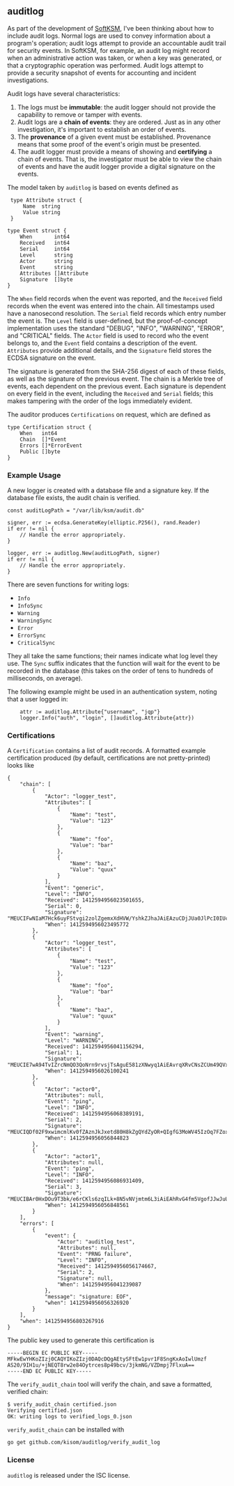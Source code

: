 ## auditlog

As part of the development of
[SoftKSM](https://hg.tyrfingr.is/kyle/softksm), I've been thinking
about how to include audit logs. Normal logs are used to convey
information about a program's operation; audit logs attempt to provide
an accountable audit trail for security events. In SoftKSM, for
example, an audit log might record when an administrative action was
taken, or when a key was generated, or that a cryptographic operation
was performed. Audit logs attempt to provide a security snapshot of
events for accounting and incident investigations.

Audit logs have several characteristics:

1. The logs must be **immutable**: the audit logger should not provide
   the capability to remove or tamper with events.
2. Audit logs are a **chain of events**: they are ordered. Just as in
   any other investigation, it's important to establish an order of
   events.
3. The **provenance** of a given event must be established. Provenance
   means that some proof of the event's origin must be presented.
4. The audit logger must provide a means of showing and **certifying**
   a chain of events. That is, the investigator must be able to view
   the chain of events and have the audit logger provide a digital
   signature on the events.

The model taken by `auditlog` is based on events defined as

     type Attribute struct {
         Name  string
         Value string
     }

    type Event struct {
        When       int64
        Received   int64
        Serial     int64
        Level      string
        Actor      string
        Event      string
        Attributes []Attribute
        Signature  []byte
    }

The `When` field records when the event was reported, and the
`Received` field records when the event was entered into the
chain. All timestamps used have a nanosecond resolution. The `Serial`
field records which entry number the event is. The `Level` field is
user-defined, but the proof-of-concept implementation uses the
standard "DEBUG", "INFO", "WARNING", "ERROR", and "CRITICAL"
fields. The `Actor` field is used to record who the event belongs to,
and the `Event` field contains a description of the
event. `Attributes` provide additional details, and the `Signature`
field stores the ECDSA signature on the event.

The signature is generated from the SHA-256 digest of each of these
fields, as well as the signature of the previous event. The chain is a
Merkle tree of events, each dependent on the previous event. Each
signature is dependent on every field in the event, including the
`Received` and `Serial` fields; this makes tampering with the order of
the logs immediately evident.

The auditor produces `Certifications` on request, which are defined as

    type Certification struct {
        When   int64
        Chain  []*Event
        Errors []*ErrorEvent
        Public []byte
    }


### Example Usage

A new logger is created with a database file and a signature key. If
the database file exists, the audit chain is verified.

    const auditLogPath = "/var/lib/ksm/audit.db"

    signer, err := ecdsa.GenerateKey(elliptic.P256(), rand.Reader)
    if err != nil {
        // Handle the error appropriately.
    }
    
    logger, err := auditlog.New(auditLogPath, signer)
    if err != nil {
        // Handle the error appropriately.
    }

There are seven functions for writing logs:

* `Info`
* `InfoSync`
* `Warning`
* `WarningSync`
* `Error`
* `ErrorSync`
* `CriticalSync`

They all take the same functions; their names indicate what log level
they use. The `Sync` suffix indicates that the function will wait for
the event to be recorded in the database (this takes on the order of
tens to hundreds of milliseconds, on average).

The following example might be used in an authentication system,
noting that a user logged in:

```
    attr := auditlog.Attribute{"username", "jqp"}
    logger.Info("auth", "login", []auditlog.Attribute{attr})
```

### Certifications

A `Certification` contains a list of audit records. A formatted
example certification produced (by default, certifications are not
pretty-printed) looks like


    {
        "chain": [
            {
                "Actor": "logger_test",
                "Attributes": [
                    {
                        "Name": "test",
                        "Value": "123"
                    },
                    {
                        "Name": "foo",
                        "Value": "bar"
                    },
                    {
                        "Name": "baz",
                        "Value": "quux"
                    }
                ],
                "Event": "generic",
                "Level": "INFO",
                "Received": 1412594956023501655,
                "Serial": 0,
                "Signature": "MEUCIFwNIaM7Hck6uyFStvgi2zolZgemxXdHVW/YshkZJhaJAiEAzuCDjJUa0JlPcI0IUcwFhiYSNy+2jeWtAYGXKfVV2n8=",
                "When": 1412594956023495772
            },
            {
                "Actor": "logger_test",
                "Attributes": [
                    {
                        "Name": "test",
                        "Value": "123"
                    },
                    {
                        "Name": "foo",
                        "Value": "bar"
                    },
                    {
                        "Name": "baz",
                        "Value": "quux"
                    }
                ],
                "Event": "warning",
                "Level": "WARNING",
                "Received": 1412594956041156294,
                "Serial": 1,
                "Signature": "MEUCIE7wA94TvIZrcNmQO3QoNrn9rvsjTsAguE581zXNwyq1AiEAvrqXRvCNsZCUm49QVxG3OBlnKWru9emzizgN1Qm8/zM=",
                "When": 1412594956026100241
            },
            {
                "Actor": "actor0",
                "Attributes": null,
                "Event": "ping",
                "Level": "INFO",
                "Received": 1412594956068389191,
                "Serial": 2,
                "Signature": "MEUCIQDf02F9xwimcmlKv0fZAznJkJxetd80H8kZgQYdZyOR+QIgfG3MoWV45IzOq7FZoxOTb32WPZnaa90dikKj70PSxzo=",
                "When": 1412594956056844823
            },
            {
                "Actor": "actor1",
                "Attributes": null,
                "Event": "ping",
                "Level": "INFO",
                "Received": 1412594956086931409,
                "Serial": 3,
                "Signature": "MEUCIBAr0HxDOu9T3bk/e6rCKls6zqILk+8N5vNVjmtm6L3iAiEAhRvG4fm5VgofJJwJuUhiJdgXAVb4To1wOONn64My6h0=",
                "When": 1412594956056848561
            }
        ],
        "errors": [
            {
                "event": {
                    "Actor": "auditlog_test",
                    "Attributes": null,
                    "Event": "PRNG failure",
                    "Level": "INFO",
                    "Received": 1412594956056174667,
                    "Serial": 2,
                    "Signature": null,
                    "When": 1412594956041239087
                },
                "message": "signature: EOF",
                "when": 1412594956056326920
            }
        ],
        "when": 1412594956803267916
    }

The public key used to generate this certification is

    -----BEGIN EC PUBLIC KEY-----
    MFkwEwYHKoZIzj0CAQYIKoZIzj0DAQcDQgAEtySFtEw1pvr1F8SngKxAoIwlUmzf
    AS20/9IH1u/+jNEQT8rw2e84Oytrces8p49bcv/3jkmNG/VZDmpj7FlxuA==
    -----END EC PUBLIC KEY-----

The `verify_audit_chain` tool will verify the chain, and save a
formatted, verified chain:

    $ verify_audit_chain certified.json
    Verifying certified.json
    OK: writing logs to verified_logs_0.json

`verify_audit_chain` can be installed with

    go get github.com/kisom/auditlog/verify_audit_log

### License

`auditlog` is released under the ISC license.

